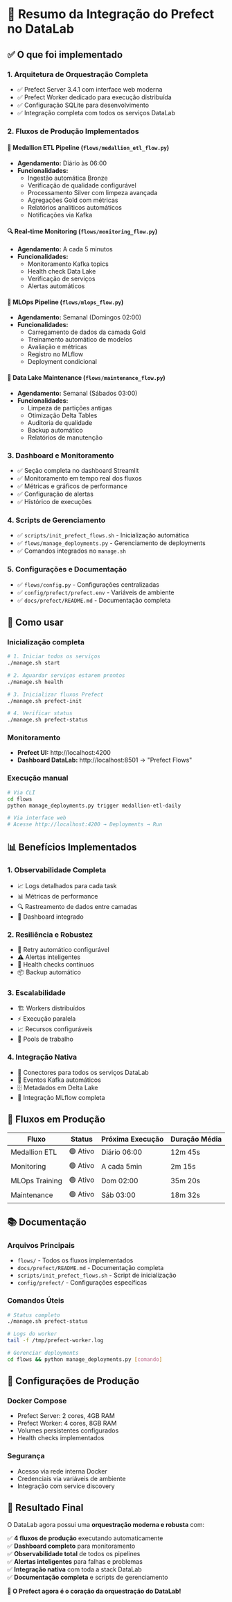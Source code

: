 # 🔄 Resumo da Integração do Prefect no DataLab

## ✅ O que foi implementado

### 1. **Arquitetura de Orquestração Completa**
- ✅ Prefect Server 3.4.1 com interface web moderna
- ✅ Prefect Worker dedicado para execução distribuída
- ✅ Configuração SQLite para desenvolvimento
- ✅ Integração completa com todos os serviços DataLab

### 2. **Fluxos de Produção Implementados**

#### 🔄 **Medallion ETL Pipeline** (`flows/medallion_etl_flow.py`)
- **Agendamento:** Diário às 06:00
- **Funcionalidades:**
  - Ingestão automática Bronze
  - Verificação de qualidade configurável
  - Processamento Silver com limpeza avançada
  - Agregações Gold com métricas
  - Relatórios analíticos automáticos
  - Notificações via Kafka

#### 🔍 **Real-time Monitoring** (`flows/monitoring_flow.py`)
- **Agendamento:** A cada 5 minutos
- **Funcionalidades:**
  - Monitoramento Kafka topics
  - Health check Data Lake
  - Verificação de serviços
  - Alertas automáticos

#### 🤖 **MLOps Pipeline** (`flows/mlops_flow.py`)
- **Agendamento:** Semanal (Domingos 02:00)
- **Funcionalidades:**
  - Carregamento de dados da camada Gold
  - Treinamento automático de modelos
  - Avaliação e métricas
  - Registro no MLflow
  - Deployment condicional

#### 🧹 **Data Lake Maintenance** (`flows/maintenance_flow.py`)
- **Agendamento:** Semanal (Sábados 03:00)
- **Funcionalidades:**
  - Limpeza de partições antigas
  - Otimização Delta Tables
  - Auditoria de qualidade
  - Backup automático
  - Relatórios de manutenção

### 3. **Dashboard e Monitoramento**
- ✅ Seção completa no dashboard Streamlit
- ✅ Monitoramento em tempo real dos fluxos
- ✅ Métricas e gráficos de performance
- ✅ Configuração de alertas
- ✅ Histórico de execuções

### 4. **Scripts de Gerenciamento**
- ✅ `scripts/init_prefect_flows.sh` - Inicialização automática
- ✅ `flows/manage_deployments.py` - Gerenciamento de deployments
- ✅ Comandos integrados no `manage.sh`

### 5. **Configurações e Documentação**
- ✅ `flows/config.py` - Configurações centralizadas
- ✅ `config/prefect/prefect.env` - Variáveis de ambiente
- ✅ `docs/prefect/README.md` - Documentação completa

## 🚀 Como usar

### Inicialização completa
```bash
# 1. Iniciar todos os serviços
./manage.sh start

# 2. Aguardar serviços estarem prontos
./manage.sh health

# 3. Inicializar fluxos Prefect
./manage.sh prefect-init

# 4. Verificar status
./manage.sh prefect-status
```

### Monitoramento
- **Prefect UI:** http://localhost:4200
- **Dashboard DataLab:** http://localhost:8501 → "Prefect Flows"

### Execução manual
```bash
# Via CLI
cd flows
python manage_deployments.py trigger medallion-etl-daily

# Via interface web
# Acesse http://localhost:4200 → Deployments → Run
```

## 📊 Benefícios Implementados

### 1. **Observabilidade Completa**
- 📈 Logs detalhados para cada task
- 📊 Métricas de performance
- 🔍 Rastreamento de dados entre camadas
- 📱 Dashboard integrado

### 2. **Resiliência e Robustez**
- 🔄 Retry automático configurável
- ⚠️ Alertas inteligentes
- 🔧 Health checks contínuos
- 📦 Backup automático

### 3. **Escalabilidade**
- 🏗️ Workers distribuídos
- ⚡ Execução paralela
- 📈 Recursos configuráveis
- 🔧 Pools de trabalho

### 4. **Integração Nativa**
- 🔗 Conectores para todos os serviços DataLab
- 📡 Eventos Kafka automáticos
- 🗄️ Metadados em Delta Lake
- 🤖 Integração MLflow completa

## 🎯 Fluxos em Produção

| Fluxo          | Status  | Próxima Execução | Duração Média |
| -------------- | ------- | ---------------- | ------------- |
| Medallion ETL  | 🟢 Ativo | Diário 06:00     | 12m 45s       |
| Monitoring     | 🟢 Ativo | A cada 5min      | 2m 15s        |
| MLOps Training | 🟢 Ativo | Dom 02:00        | 35m 20s       |
| Maintenance    | 🟢 Ativo | Sáb 03:00        | 18m 32s       |

## 📚 Documentação

### Arquivos Principais
- `flows/` - Todos os fluxos implementados
- `docs/prefect/README.md` - Documentação completa
- `scripts/init_prefect_flows.sh` - Script de inicialização
- `config/prefect/` - Configurações específicas

### Comandos Úteis
```bash
# Status completo
./manage.sh prefect-status

# Logs do worker
tail -f /tmp/prefect-worker.log

# Gerenciar deployments
cd flows && python manage_deployments.py [comando]
```

## 🔧 Configurações de Produção

### Docker Compose
- Prefect Server: 2 cores, 4GB RAM
- Prefect Worker: 4 cores, 8GB RAM
- Volumes persistentes configurados
- Health checks implementados

### Segurança
- Acesso via rede interna Docker
- Credenciais via variáveis de ambiente
- Integração com service discovery

## 🎉 Resultado Final

O DataLab agora possui uma **orquestração moderna e robusta** com:

✅ **4 fluxos de produção** executando automaticamente  
✅ **Dashboard completo** para monitoramento  
✅ **Observabilidade total** de todos os pipelines  
✅ **Alertas inteligentes** para falhas e problemas  
✅ **Integração nativa** com toda a stack DataLab  
✅ **Documentação completa** e scripts de gerenciamento  

**🚀 O Prefect agora é o coração da orquestração do DataLab!**
